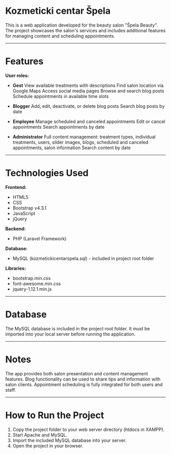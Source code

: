 # Kozmeticki centar Špela

This is a web application developed for the beauty salon "Špela Beauty". The project showcases the salon's services and includes additional features for managing content and scheduling appointments.

---

# Features

**User roles:**
- **Gest**
    View available treatments with descriptions
    Find salon location via Google Maps
    Access social media pages
    Browse and search blog posts
    Schedule appointments in available time slots  

- **Blogger**
    Add, edit, deactivate, or delete blog posts
    Search blog posts by date

- **Employee**
    Manage scheduled and canceled appointments
    Edit or cancel appointments
    Search appointments by date

- **Administrator**
    Full content management: treatment types, individual treatments, users, slider images, blogs, scheduled and canceled appointments, salon information
    Search content by date

---

# Technologies Used

**Frontend:** 
- HTML5
- CSS
- Bootstrap v4.3.1
- JavaScript
- jQuery

**Backend:**
- PHP (Laravel Framework)

**Database:**
- MySQL (kozmetickicentarspela.sql) - included in project root folder
 
**Libraries:**
 - bootstrap.min.css
 - font-awesome.min.css
 - jquery-1.12.1.min.js

---

# Database

The MySQL database is included in the project root folder. It must be imported into your local server before running the application.

---

# Notes

The app provides both salon presentation and content management features.
Blog functionality can be used to share tips and information with salon clients.
Appointment scheduling is fully integrated for both users and staff.

---

# How to Run the Project

1. Copy the project folder to your web server directory (htdocs in XAMPP).
2. Start Apache and MySQL.
3. Import the included MySQL database into your server.
4. Open the project in your browser.

